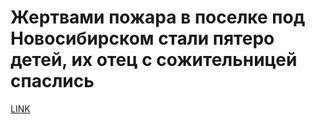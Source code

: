 # Жертвами пожара в поселке под Новосибирском стали пятеро детей, их отец с сожительницей спаслись



[LINK](https://varlamov.ru/2682648.html)